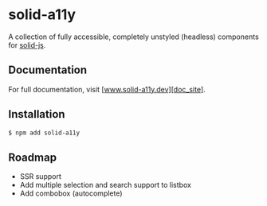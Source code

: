 # solid-a11y

A collection of fully accessible, completely unstyled (headless) components for
[solid-js][solid_js].

## Documentation

For full documentation, visit [www.solid-a11y.dev][doc_site].

## Installation

```sh
$ npm add solid-a11y
```

## Roadmap

- SSR support
- Add multiple selection and search support to listbox
- Add combobox (autocomplete)

[solid_js]: https://www.solidjs.com/
[doc_site]: https://www.solid-a11y.dev/
